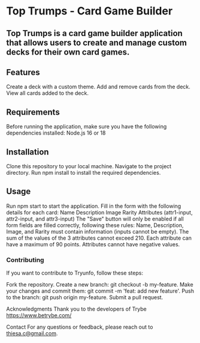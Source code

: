 # Top Trumps - Card Game Builder
Top Trumps is a card game builder application that allows users to create and manage custom decks for their own card games.
---
## Features
Create a deck with a custom theme.
Add and remove cards from the deck.
View all cards added to the deck.

## Requirements
Before running the application, make sure you have the following dependencies installed:
Node.js 16 or 18

## Installation
Clone this repository to your local machine.
Navigate to the project directory.
Run npm install to install the required dependencies.

## Usage
Run npm start to start the application.
Fill in the form with the following details for each card:
Name
Description
Image
Rarity
Attributes (attr1-input, attr2-input, and attr3-input)
The "Save" button will only be enabled if all form fields are filled correctly, following these rules:
Name, Description, Image, and Rarity must contain information (inputs cannot be empty).
The sum of the values of the 3 attributes cannot exceed 210.
Each attribute can have a maximum of 90 points.
Attributes cannot have negative values.

### Contributing
If you want to contribute to Tryunfo, follow these steps:

Fork the repository.
Create a new branch: git checkout -b my-feature.
Make your changes and commit them: git commit -m 'feat: add new feature'.
Push to the branch: git push origin my-feature.
Submit a pull request.

Acknowledgments
Thank you to the developers of Trybe https://www.betrybe.com/

Contact
For any questions or feedback, please reach out to thiesa.c@gmail.com.
